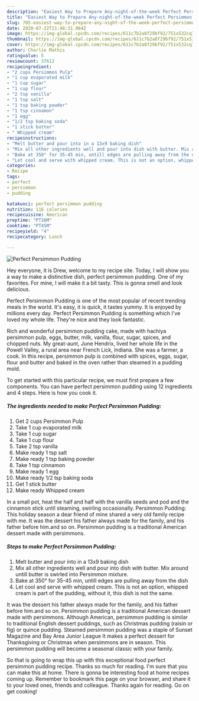 ```yaml
---
description: "Easiest Way to Prepare Any-night-of-the-week Perfect Persimmon Pudding"
title: "Easiest Way to Prepare Any-night-of-the-week Perfect Persimmon Pudding"
slug: 705-easiest-way-to-prepare-any-night-of-the-week-perfect-persimmon-pudding
date: 2020-07-22T21:48:31.064Z
image: https://img-global.cpcdn.com/recipes/611c7b2a8f29bf92/751x532cq70/perfect-persimmon-pudding-recipe-main-photo.jpg
thumbnail: https://img-global.cpcdn.com/recipes/611c7b2a8f29bf92/751x532cq70/perfect-persimmon-pudding-recipe-main-photo.jpg
cover: https://img-global.cpcdn.com/recipes/611c7b2a8f29bf92/751x532cq70/perfect-persimmon-pudding-recipe-main-photo.jpg
author: Charlie Mathis
ratingvalue: 5
reviewcount: 37612
recipeingredient:
- "2 cups Persimmon Pulp"
- "1 cup evaporated milk"
- "1 cup sugar"
- "1 cup flour"
- "2 tsp vanilla"
- "1 tsp salt"
- "1 tsp baking powder"
- "1 tsp cinnamon"
- "1 egg"
- "1/2 tsp baking soda"
- "1 stick butter"
- " Whipped cream"
recipeinstructions:
- "Melt butter and pour into in a 13x9 baking dish"
- "Mix all other ingredients well and pour into dish with butter. Mix around untill butter is swirled into Persimmon mixture."
- "Bake at 350° for 35-45 min, untill edges are pulling away from the dish"
- "Let cool and serve with whipped cream. This is not an option, whipped cream is part of the pudding, without it, this dish is not the same."
categories:
- Recipe
tags:
- perfect
- persimmon
- pudding

katakunci: perfect persimmon pudding 
nutrition: 116 calories
recipecuisine: American
preptime: "PT16M"
cooktime: "PT45M"
recipeyield: "4"
recipecategory: Lunch

---
```



![Perfect Persimmon Pudding](https://img-global.cpcdn.com/recipes/611c7b2a8f29bf92/751x532cq70/perfect-persimmon-pudding-recipe-main-photo.jpg)

Hey everyone, it is Drew, welcome to my recipe site. Today, I will show you a way to make a distinctive dish, perfect persimmon pudding. One of my favorites. For mine, I will make it a bit tasty. This is gonna smell and look delicious.

Perfect Persimmon Pudding is one of the most popular of recent trending meals in the world. It's easy, it is quick, it tastes yummy. It is enjoyed by millions every day. Perfect Persimmon Pudding is something which I've loved my whole life. They're nice and they look fantastic.

Rich and wonderful persimmon pudding cake, made with hachiya persimmon pulp, eggs, butter, milk, vanilla, flour, sugar, spices, and chopped nuts. My great-aunt, June Hendrix, lived her whole life in the Powell Valley, a rural area near French Lick, Indiana. She was a farmer, a cook. In this recipe, persimmon pulp is combined with spices, eggs, sugar, flour and butter and baked in the oven rather than steamed in a pudding mold.


To get started with this particular recipe, we must first prepare a few components. You can have perfect persimmon pudding using 12 ingredients and 4 steps. Here is how you cook it.

<!--inarticleads1-->

##### The ingredients needed to make Perfect Persimmon Pudding:

1. Get 2 cups Persimmon Pulp
1. Take 1 cup evaporated milk
1. Take 1 cup sugar
1. Take 1 cup flour
1. Take 2 tsp vanilla
1. Make ready 1 tsp salt
1. Make ready 1 tsp baking powder
1. Take 1 tsp cinnamon
1. Make ready 1 egg
1. Make ready 1/2 tsp baking soda
1. Get 1 stick butter
1. Make ready  Whipped cream


In a small pot, heat the half and half with the vanilla seeds and pod and the cinnamon stick until steaming, swirling occasionally. Persimmon Pudding: This holiday season a dear friend of mine shared a very old family recipe with me. It was the dessert his father always made for the family, and his father before him.and so on. Persimmon pudding is a traditional American dessert made with persimmons. 

<!--inarticleads2-->

##### Steps to make Perfect Persimmon Pudding:

1. Melt butter and pour into in a 13x9 baking dish
1. Mix all other ingredients well and pour into dish with butter. Mix around untill butter is swirled into Persimmon mixture.
1. Bake at 350° for 35-45 min, untill edges are pulling away from the dish
1. Let cool and serve with whipped cream. This is not an option, whipped cream is part of the pudding, without it, this dish is not the same.


It was the dessert his father always made for the family, and his father before him.and so on. Persimmon pudding is a traditional American dessert made with persimmons. Although American, persimmon pudding is similar to traditional English dessert puddings, such as Christmas pudding (raisin or fig) or quince pudding. Steamed persimmon pudding was a staple of Sunset Magazine and Bay Area Junior League It makes a perfect dessert for Thanksgiving or Christmas when persimmons are in season. This persimmon pudding will become a seasonal classic with your family. 

So that is going to wrap this up with this exceptional food perfect persimmon pudding recipe. Thanks so much for reading. I'm sure that you can make this at home. There is gonna be interesting food at home recipes coming up. Remember to bookmark this page on your browser, and share it to your loved ones, friends and colleague. Thanks again for reading. Go on get cooking!
